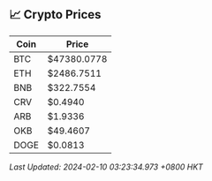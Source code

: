 ## 📈 Crypto Prices

| Coin | Price |
| ---- | ----- |
| BTC | $47380.0778 |
| ETH | $2486.7511 |
| BNB | $322.7554 |
| CRV | $0.4940 |
| ARB | $1.9336 |
| OKB | $49.4607 |
| DOGE | $0.0813 |

_Last Updated: 2024-02-10 03:23:34.973 +0800 HKT_